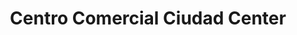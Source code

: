 ---
title: "Centro Comercial Ciudad Center"
url: /caracas/centro-comercial-ciudad-center/
shop: centro comercial
---